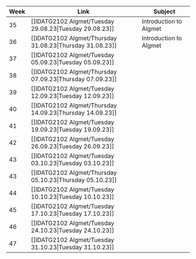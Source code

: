 | Week | Link                                                      | Subject                |
| ---- | --------------------------------------------------------- | ---------------------- |
| 35   | [[IDATG2102 Algmet/Tuesday 29.08.23\|Tuesday 29.08.23]]   | Introduction to Algmet |
| 36   | [[IDATG2102 Algmet/Thursday 31.08.23\|Thursday 31.08.23]] | Introduction to Algmet |
| 37   | [[IDATG2102 Algmet/Tuesday 05.09.23\|Tuesday 05.09.23]]   |                        |
| 38   | [[IDATG2102 Algmet/Thursday 07.09.23\|Thursday 07.09.23]] |                        |
| 39   | [[IDATG2102 Algmet/Tuesday 12.09.23\|Tuesday 12.09.23]]   |                        |
| 40   | [[IDATG2102 Algmet/Thursday 14.09.23\|Thursday 14.09.23]] |                        |
| 41   | [[IDATG2102 Algmet/Tuesday 19.09.23\|Tuesday 19.09.23]]   |                        |
| 42   | [[IDATG2102 Algmet/Tuesday 26.09.23\|Tuesday 26.09.23]]   |                        |
| 43   | [[IDATG2102 Algmet/Tuesday 03.10.23\|Tuesday 03.10.23]]   |                        |
| 43   | [[IDATG2102 Algmet/Thursday 05.10.23\|Thursday 05.10.23]] |                         | 
| 44   | [[IDATG2102 Algmet/Tuesday 10.10.23\|Tuesday 10.10.23]]   |                        |
| 45   | [[IDATG2102 Algmet/Tuesday 17.10.23\|Tuesday 17.10.23]]   |                        |
| 46   | [[IDATG2102 Algmet/Tuesday 24.10.23\|Tuesday 24.10.23]]   |                        |
| 47   | [[IDATG2102 Algmet/Tuesday 31.10.23\|Tuesday 31.10.23]]   |                        |




